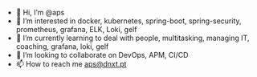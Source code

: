 - 👋 Hi, I’m @aps
- 👀 I’m interested in docker, kubernetes, spring-boot, spring-security, prometheus, grafana, ELK, Loki, gelf
- 🌱 I’m currently learning to deal with people, multitasking, managing IT, coaching, grafana, loki, gelf
- 💞️ I’m looking to collaborate on DevOps, APM, CI/CD 
- 📫 How to reach me aps@dnxt.pt

<!---
aps-dnxt/aps-dnxt is a ✨ special ✨ repository because its `README.md` (this file) appears on your GitHub profile.
You can click the Preview link to take a look at your changes.
--->
